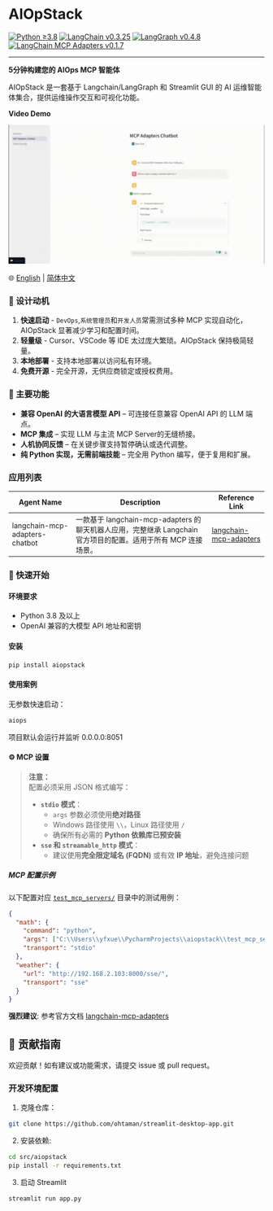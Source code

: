 # AIOpStack

[![Python ≥3.8](https://img.shields.io/badge/python-3.8%2B-brightgreen.svg)](https://www.python.org/)
[![LangChain v0.3.25](https://img.shields.io/badge/LangChain-0.3.25-blue.svg)](https://pypi.org/project/langchain/)
[![LangGraph v0.4.8](https://img.shields.io/badge/LangGraph-0.4.8-orange.svg)](https://pypi.org/project/langgraph/)
[![LangChain MCP Adapters v0.1.7](https://img.shields.io/badge/LangChain--MCP--Adapters-0.1.7-purple.svg)](https://pypi.org/project/langchain-mcp-adapters/)

---
**5分钟构建您的 AIOps MCP 智能体**

AIOpStack 是一套基于 Langchain/LangGraph 和 Streamlit GUI 的 AI 运维智能体集合，提供运维操作交互和可视化功能。

**Video Demo**

![Demo Video](media/demo_en.gif)

🌐 [English](README.md) | [简体中文](README.zh.md)

### 🎯 设计动机

1. **快速启动** - `DevOps`,`系统管理员`和`开发人员`常需测试多种 MCP 实现自动化，AIOpStack 显著减少学习和配置时间。  
2. **轻量级** - Cursor、VSCode 等 IDE 太过庞大繁琐。AIOpStack 保持极简轻量。  
3. **本地部署** - 支持本地部署以访问私有环境。  
4. **免费开源** - 完全开源，无供应商锁定或授权费用。

### 🚀 主要功能

- **兼容 OpenAI 的大语言模型 API** – 可连接任意兼容 OpenAI API 的 LLM 端点。  
- **MCP 集成** – 实现 LLM 与主流 MCP Server的无缝桥接。  
- **人机协同反馈** – 在关键步骤支持暂停确认或迭代调整。  
- **纯 Python 实现，无需前端技能** – 完全用 Python 编写，便于复用和扩展。

### 应用列表
| Agent Name                     | Description                                                                 | Reference Link                                                                                          |
|--------------------------------|-----------------------------------------------------------------------------|----------------------------------------------------------------------------------------------------------|
| langchain-mcp-adapters-chatbot | 一款基于 langchain-mcp-adapters 的聊天机器人应用，完整继承 Langchain 官方项目的配置。适用于所有 MCP 连接场景。 | [langchain-mcp-adapters](https://github.com/langchain-ai/langchain-mcp-adapters/blob/main/README.md)    |


### 📖 快速开始

#### 环境要求

- Python 3.8 及以上  
- OpenAI 兼容的大模型 API 地址和密钥

#### 安装

```bash
pip install aiopstack
```

#### 使用案例
无参数快速启动：
```bash
aiops
```
项目默认会运行并监听 0.0.0.0:8051

#### ⚙️ MCP 设置

> **注意：**  
> 配置必须采用 JSON 格式编写：  
> - **`stdio` 模式**：  
>   - `args` 参数必须使用**绝对路径**  
>   - Windows 路径使用 `\\`，Linux 路径使用 `/`  
>   - 确保所有必需的 **Python 依赖库已预安装**  
> - **`sse` 和 `streamable_http` 模式**：  
>   - 建议使用**完全限定域名 (FQDN)** 或有效 **IP 地址**，避免连接问题  

##### MCP 配置示例  
以下配置对应 [`test_mcp_servers/`](./test_mcp_servers/) 目录中的测试用例：
```json
{
  "math": {
    "command": "python",
    "args": ["C:\\Users\\yfxue\\PycharmProjects\\aiopstack\\test_mcp_server\\math_server.py"],
    "transport": "stdio"
  },
  "weather": {
    "url": "http://192.168.2.103:8000/sse/",
    "transport": "sse"
  }
}
```

**强烈建议**: 参考官方文档 [langchain-mcp-adapters](https://github.com/langchain-ai/langchain-mcp-adapters/blob/main/README.md)

## 🤝 贡献指南

欢迎贡献！如有建议或功能需求，请提交 issue 或 pull request。

### 开发环境配置

1. 克隆仓库：

```bash
git clone https://github.com/ohtaman/streamlit-desktop-app.git
```

2. 安装依赖:

```bash
cd src/aiopstack
pip install -r requirements.txt
```

3. 启动 Streamlit
```bash
streamlit run app.py
```
